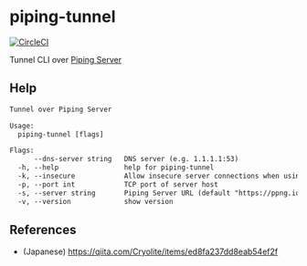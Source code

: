 # piping-tunnel
[![CircleCI](https://circleci.com/gh/nwtgck/go-piping-tunnel.svg?style=shield)](https://app.circleci.com/pipelines/github/nwtgck/go-piping-tunnel)

Tunnel CLI over [Piping Server](https://github.com/nwtgck/piping-server)

## Help

```txt
Tunnel over Piping Server

Usage:
  piping-tunnel [flags]

Flags:
      --dns-server string   DNS server (e.g. 1.1.1.1:53)
  -h, --help                help for piping-tunnel
  -k, --insecure            Allow insecure server connections when using SSL
  -p, --port int            TCP port of server host
  -s, --server string       Piping Server URL (default "https://ppng.io")
  -v, --version             show version
```

## References
- (Japanese) <https://qiita.com/Cryolite/items/ed8fa237dd8eab54ef2f>
